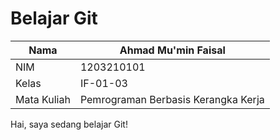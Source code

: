 # Belajar Git

| Nama | Ahmad Mu'min Faisal |
| -- | -- |
| NIM | 1203210101 |
| Kelas | IF-01-03 |
| Mata Kuliah | Pemrograman Berbasis Kerangka Kerja |

Hai, saya sedang belajar Git!
